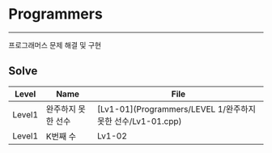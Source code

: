 # Programmers
---

프로그래머스 문제 해결 및 구현

## Solve
| <center>Level</center> | <center>Name</center>   | <center> File </center> |
| :------------- | :------------- | :------------- | 
| Level1      | 완주하지 못한 선수     |  [Lv1-01](Programmers/LEVEL 1/완주하지 못한 선수/Lv1-01.cpp)      |
| Level1      | K번째 수     |  Lv1-02      |
